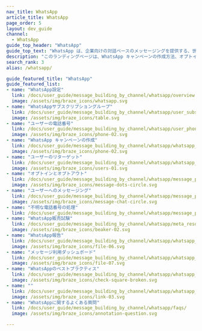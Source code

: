 ```yaml
---
nav_title: WhatsApp
article_title: WhatsApp
page_order: 5
layout: dev_guide
channel:
  - WhatsApp
guide_top_header: "WhatsApp"
guide_top_text: "WhatsApp は、企業向けの対話ベースのメッセージングを提供する、世界中で使用されている人気のピアツーピアメッセージング プラットフォームです。WhatsApp メッセージングチャネルは、WhatsApp プラットフォーム上のユーザーと顧客に直接リーチする方法を提供します。<br><br>** WhatsApp アクセスは、一部の Braze パッケージでのみ使用できます。使い始める場合は、アカウントマネージャーまたはカスタマーサクセスマネージャーにお問い合わせください。**"
description: "このランディングページは、WhatsApp キャンペーンの作成方法、オプトインとオプトアウト、クイック返信、レポートなど、WhatsApp のすべての機能のホームページです。"
search_rank: 3
alias: /whatsapp/

guide_featured_title: "WhatsApp"
guide_featured_list:
- name: "WhatsApp設定"
  link: /docs/user_guide/message_building_by_channel/whatsapp/overview
  image: /assets/img/braze_icons/whatsapp.svg
- name: "WhatsAppサブスクリプショングループ"
  link: /docs/user_guide/message_building_by_channel/whatsapp/user_subscription/
  image: /assets/img/braze_icons/table.svg
- name: "ユーザーの電話番号"
  link: /docs/user_guide/message_building_by_channel/whatsapp/user_phone_numbers/
  image: /assets/img/braze_icons/phone-02.svg
- name: "WhatsApp キャンペーンの作成"
  link: /docs/user_guide/message_building_by_channel/whatsapp/whatsapp_campaign/create/
  image: /assets/img/braze_icons/phone-02.svg
- name: "ユーザーのリターゲット"
  link: /docs/user_guide/message_building_by_channel/whatsapp/whatsapp_campaign/user_retargeting/
  image: /assets/img/braze_icons/users-01.svg
- name: "オプトインとオプトアウト"
  link: /docs/user_guide/message_building_by_channel/whatsapp/message_processing/opt-ins_and_opt-outs/
  image: /assets/img/braze_icons/message-dots-circle.svg
- name: "ユーザーへのメッセージング"
  link: /docs/user_guide/message_building_by_channel/whatsapp/message_processing/user_messages/
  image: /assets/img/braze_icons/message-chat-circle.svg
- name: "不明な電話番号の処理"
  link: /docs/user_guide/message_building_by_channel/whatsapp/message_processing/handling_unknown_numbers/
- name: "WhatsApp販売試験"
  link: /docs/user_guide/message_building_by_channel/whatsapp/meta_resources/#faq
  image: /assets/img/braze_icons/beaker-02.svg
- name: "WhatsApp報告"
  link: /docs/user_guide/message_building_by_channel/whatsapp/whatsapp_campaign_analytics/
  image: /assets/img/braze_icons/file-06.svg
- name: "メッセージ利用ダッシュボード"
  link: /docs/user_guide/message_building_by_channel/whatsapp/whatsapp_campaign_analytics/message_usage/
  image: /assets/img/braze_icons/file-07.svg
- name: "WhatsAppのベストプラクティス"
  link: /docs/user_guide/message_building_by_channel/whatsapp/whatsapp_best_practices/
  image: /assets/img/braze_icons/check-square-broken.svg
- name: ""
  link: /docs/user_guide/message_building_by_channel/whatsapp/whatsapp_campaign/custom_domains/
  image: /assets/img/braze_icons/link-03.svg
- name: "WhatsAppに関するよくある質問"
  link: /docs/user_guide/message_building_by_channel/whatsapp/faqs/
  image: /assets/img/braze_icons/annotation-question.svg

---
```

<br><br>
